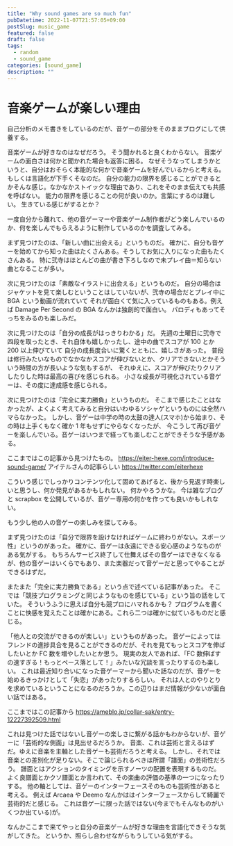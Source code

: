 ```yaml
---
title: "Why sound games are so much fun"
pubDatetime: 2022-11-07T21:57:05+09:00
postSlug: music_game
featured: false
draft: false
tags:
  - random
  - sound_game
categories: [sound_game]
description: ""
---
```


# 音楽ゲームが楽しい理由

自己分析のメモ書きをしているのだが、音ゲーの部分をそのままブログにして供養する。

音楽ゲームが好きなのはなぜだろう。
そう聞かれると良くわからない。
音楽ゲームの面白さは何かと聞かれた場合も返答に困る。
なぜそうなってしまうかというと、自分はおそらく本能的な何かで音楽ゲームを好んでいるからと考える。
もしくは言語化が下手くそなのだ。
自分の能力の限界を感じることができるとかそんな感じ。なかなかストイックな理由であり、これをそのまま伝えても共感を呼ばない。
能力の限界を感じることの何が良いのか。言葉にするのは難しい。
生きている感じがするとか？

一度自分から離れて、他の音ゲーマーや音楽ゲーム制作者がどう楽しんでいるのか、何を楽しんでもらえるように制作しているのかを調査してみる。

まず見つけたのは、「新しい曲に出会える」というものだ。
確かに、自分も音ゲーを始めてから知った曲はたくさんある。そうしてお気に入りになった曲もたくさんある。
特に弐寺はほとんどの曲が書き下ろしなので未プレイ曲＝知らない曲となることが多い。

次に見つけたのは「素敵なイラストに出会える」というものだ。
自分の場合はジャケットを見て楽しむということはしていないが、弐寺の場合だとプレイ中に BGA という動画が流れていて
それが面白くて気に入っているものもある。例えば Damage Per Second の BGA なんかは独創的で面白い。
パロディもあってそっちをみるのも楽しみだ。

次に見つけたのは「自分の成長がはっきりわかる」だ。
先週の土曜日に弐寺で四段を取ったとき、それ自体も嬉しかったし、途中の曲でスコアが 100 とか 200 以上伸びていて
自分の成長度合いに驚くとともに、嬉しさがあった。
普段は修行みたいなものでなかなかスコアが伸びないとか、クリアできないとかそういう時間の方が長いような気もするが、
それゆえに、スコアが伸びたりクリアしたりした時は最高の喜びを感じられる。
小さな成長が可視化されている音ゲーは、その度に達成感を感じられる。

次に見つけたのは「完全に実力勝負」というものだ。
そこまで感じたことはなかったが、よくよく考えてみると自分はいわゆるソシャゲというものには全然ハマらなかった。
しかし、音ゲーは中学の時の太鼓の達人(スマホ)から始まり、その時は上手くもなく確か 1 年もせずにやらなくなったが、
今こうして再び音ゲーを楽しんでいる。音ゲーはいつまで経っても楽しむことができそうな予感がある。

ここまではこの記事から見つけたもの。
https://eiter-hexe.com/introduce-sound-game/
アイテルさんの記事らしい
https://twitter.com/eiterhexe

こういう感じでしっかりコンテンツ化して固めてあげると、後から見返す時楽しいと思うし、何か発見があるかもしれない。
何かやろうかな。
今は雑なブログと scrapbox を公開しているが、音ゲー専用の何かを作っても良いかもしれない。

もう少し他の人の音ゲーの楽しみを探してみる。

まず見つけたのは「自分で限界を設けなければゲームに終わりがない。スポーツ性」というのがあった。
確かに、音ゲーは永遠にできる安心感のようなものがある気がする。
もちろんサービス終了して仕舞えばその音ゲーはできなくなるが、他の音ゲーはいくらでもあり、また楽器だって音ゲーだと思ってやることができるはずだ。

またまた「完全に実力勝負である」という点で述べている記事があった。
そこでは「競技プログラミングと同じようなものを感じている」という旨の話をしていた。
そういうふうに思えば自分も競プロにハマれるかも？
プログラムを書くことに快感を覚えたことは確かにある。これら二つは確かに似ているものだと感じる。

「他人との交流ができるのが楽しい」というものがあった。
音ゲーによってはフレンドの進捗具合を見ることができるのだが、それを見てもっとスコアを伸ばしたいとか FC 数を増やしたいとか思う。
現実の友人であれば、「FC 数伸ばすの速すぎる！もっとペース落として！」みたいな冗談を言ったりするのも楽しい。
これは最近知り合いになった音ゲーマーから聞いた話なのだが、音ゲーを始めるきっかけとして「失恋」があったりするらしい。
それは人とのやりとりを求めているということになるのだろうか。この辺りはまだ情報が少ないが面白い話ではある。

ここまではこの記事から
https://ameblo.jp/collar-sak/entry-12227392509.html

これは見つけた話ではないし音ゲーの楽しさに繋がる話かもわからないが、音ゲーに「芸術的な側面」は見出せるだろうか。
音楽、これは芸術と言えるはずだ。ゆえに音楽を主軸とした音ゲーも芸術だろうと考える。
しかし、それでは音楽との差別化が足りない。そこで論じられるべきは所謂「譜面」の芸術性だろう。
譜面とはアクションのタイミングを示すノーツの配置を表現するものだ。
よく良譜面とかクソ譜面とか言われて、その楽曲の評価の基準の一つになったりする。
他の軸としては、音ゲーのインターフェースそのものも芸術性があると考える。
例えば Arcaea や Deemo なんかははインターフェースからして綺麗で芸術的だと感じる。
これは音ゲーに限った話ではない(今までもそんなものがいくつか出ている)が。

なんかここまで来てやっと自分の音楽ゲームが好きな理由を言語化できそうな気がしてきた。
というか、照らし合わせながらもうしている気がする。
